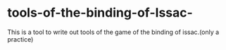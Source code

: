 # tools-of-the-binding-of-Issac-
This is a tool to write out tools of the game of the binding of issac.(only a practice)
